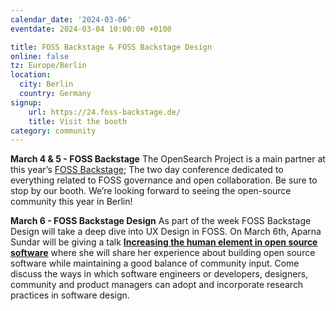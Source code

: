 ```yaml
---
calendar_date: '2024-03-06'
eventdate: 2024-03-04 10:00:00 +0100

title: FOSS Backstage & FOSS Backstage Design
online: false
tz: Europe/Berlin
location:
  city: Berlin
  country: Germany
signup:
    url: https://24.foss-backstage.de/
    title: Visit the booth
category: community
---
```


**March 4 & 5 - FOSS Backstage**
The OpenSearch Project is a main partner at this year’s [FOSS Backstage](https://24.foss-backstage.de/); The two day conference dedicated to everything related to FOSS governance and open collaboration. Be sure to stop by our booth. We’re looking forward to seeing the open-source community this year in Berlin!

**March 6 - FOSS Backstage Design**
As part of the week FOSS Backstage Design will take a deep dive into UX Design in FOSS. On March 6th, Aparna Sundar will be giving a talk **[Increasing the human element in open source software](https://24.foss-backstage.de/sessions-ux24/?id=SD9WAM)** where she will share her experience about building open source software while maintaining a good balance of community input. Come discuss the ways in which software engineers or developers, designers, community and product managers can adopt and incorporate research practices in software design.
